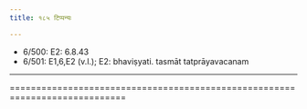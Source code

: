 ```yaml
---
title: १८५ टिप्पन्यः

---
```

- 6/500: E2: 6.8.43
- 6/501: E1,6,E2 (v.l.); E2: bhaviṣyati. tasmāt tatprāyavacanam

____________________________________________




============================================================================